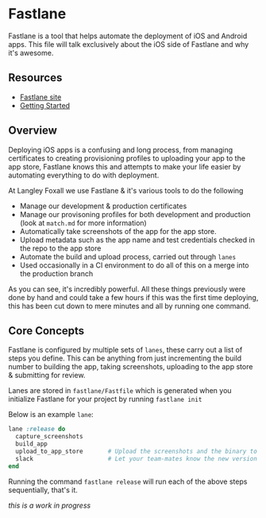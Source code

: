 # Fastlane

Fastlane is a tool that helps automate the deployment of iOS and Android apps. This file will talk exclusively about the iOS side of Fastlane and why it's awesome.

## Resources
- [Fastlane site](https://fastlane.tools/)
- [Getting Started](https://docs.fastlane.tools/getting-started/ios/setup/)

## Overview

Deploying iOS apps is a confusing and long process, from managing certificates to creating provisioning profiles to uploading your app to the app store, Fastlane knows this and attempts to make your life easier by automating everything to do with deployment.

At Langley Foxall we use Fastlane & it's various tools to do the following

- Manage our development & production certificates 
- Manage our provisoning profiles for both development and production (look at `match.md` for more information)
- Automatically take screenshots of the app for the app store.
- Upload metadata such as the app name and test credentials checked in the repo to the app store
- Automate the build and upload process, carried out through `lanes`
- Used occasionally in a CI environment to do all of this on a merge into the production branch

As you can see, it's incredibly powerful. All these things previously were done by hand and could take a few hours if this was the first time deploying, this has been cut down to mere minutes and all by running one command.

## Core Concepts

Fastlane is configured by multiple sets of `lanes`, these carry out a list of steps you define. This can be anything from just incrementing the build number to building the app, taking screenshots, uploading to the app store & submitting for review.

Lanes are stored in `fastlane/Fastfile` which is generated when you initialize Fastlane for your project by running `fastlane init` 

Below is an example `lane`:

```ruby
lane :release do
  capture_screenshots
  build_app
  upload_to_app_store       # Upload the screenshots and the binary to iTunes
  slack                     # Let your team-mates know the new version is live
end
```

Running the command `fastlane release` will run each of the above steps sequentially, that's it.

_this is a work in progress_
